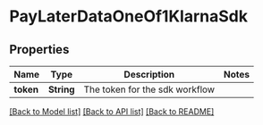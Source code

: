 # PayLaterDataOneOf1KlarnaSdk

## Properties

Name | Type | Description | Notes
------------ | ------------- | ------------- | -------------
**token** | **String** | The token for the sdk workflow | 

[[Back to Model list]](../README.md#documentation-for-models) [[Back to API list]](../README.md#documentation-for-api-endpoints) [[Back to README]](../README.md)


